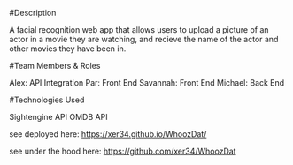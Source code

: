 #Description

A facial recognition web app that allows users to upload a picture of an actor in a movie they are watching, and recieve the name of the actor and other movies they have been in.

#Team Members & Roles

Alex: API Integration
Par: Front End
Savannah: Front End
Michael: Back End

#Technologies Used

Sightengine API
OMDB API

see deployed here: https://xer34.github.io/WhoozDat/

see under the hood here: https://github.com/xer34/WhoozDat

